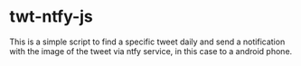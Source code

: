 # twt-ntfy-js

This is a simple script to find a specific tweet daily and send a notification with the image of the tweet via ntfy service, in this case to a android phone.